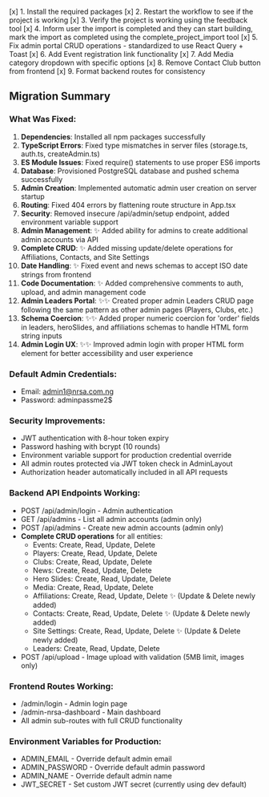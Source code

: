 [x] 1. Install the required packages
[x] 2. Restart the workflow to see if the project is working
[x] 3. Verify the project is working using the feedback tool
[x] 4. Inform user the import is completed and they can start building, mark the import as completed using the complete_project_import tool
[x] 5. Fix admin portal CRUD operations - standardized to use React Query + Toast
[x] 6. Add Event registration link functionality
[x] 7. Add Media category dropdown with specific options
[x] 8. Remove Contact Club button from frontend
[x] 9. Format backend routes for consistency

## Migration Summary

### What Was Fixed:
1. **Dependencies**: Installed all npm packages successfully
2. **TypeScript Errors**: Fixed type mismatches in server files (storage.ts, auth.ts, createAdmin.ts)
3. **ES Module Issues**: Fixed require() statements to use proper ES6 imports
4. **Database**: Provisioned PostgreSQL database and pushed schema successfully
5. **Admin Creation**: Implemented automatic admin user creation on server startup
6. **Routing**: Fixed 404 errors by flattening route structure in App.tsx
7. **Security**: Removed insecure /api/admin/setup endpoint, added environment variable support
8. **Admin Management**: ✨ Added ability for admins to create additional admin accounts via API
9. **Complete CRUD**: ✨ Added missing update/delete operations for Affiliations, Contacts, and Site Settings
10. **Date Handling**: ✨ Fixed event and news schemas to accept ISO date strings from frontend
11. **Code Documentation**: ✨ Added comprehensive comments to auth, upload, and admin management code
12. **Admin Leaders Portal**: ✨✨ Created proper admin Leaders CRUD page following the same pattern as other admin pages (Players, Clubs, etc.)
13. **Schema Coercion**: ✨✨ Added proper numeric coercion for 'order' fields in leaders, heroSlides, and affiliations schemas to handle HTML form string inputs
14. **Admin Login UX**: ✨✨ Improved admin login with proper HTML form element for better accessibility and user experience

### Default Admin Credentials:
- Email: admin1@nrsa.com.ng
- Password: adminpassme2$

### Security Improvements:
- JWT authentication with 8-hour token expiry
- Password hashing with bcrypt (10 rounds)
- Environment variable support for production credential override
- All admin routes protected via JWT token check in AdminLayout
- Authorization header automatically included in all API requests

### Backend API Endpoints Working:
- POST /api/admin/login - Admin authentication
- GET /api/admins - List all admin accounts (admin only)
- POST /api/admins - Create new admin accounts (admin only)
- **Complete CRUD operations** for all entities:
  - Events: Create, Read, Update, Delete
  - Players: Create, Read, Update, Delete
  - Clubs: Create, Read, Update, Delete
  - News: Create, Read, Update, Delete
  - Hero Slides: Create, Read, Update, Delete
  - Media: Create, Read, Update, Delete
  - Affiliations: Create, Read, Update, Delete ✨ (Update & Delete newly added)
  - Contacts: Create, Read, Update, Delete ✨ (Update & Delete newly added)
  - Site Settings: Create, Read, Update, Delete ✨ (Update & Delete newly added)
  - Leaders: Create, Read, Update, Delete
- POST /api/upload - Image upload with validation (5MB limit, images only)

### Frontend Routes Working:
- /admin/login - Admin login page
- /admin-nrsa-dashboard - Main dashboard
- All admin sub-routes with full CRUD functionality

### Environment Variables for Production:
- ADMIN_EMAIL - Override default admin email
- ADMIN_PASSWORD - Override default admin password  
- ADMIN_NAME - Override default admin name
- JWT_SECRET - Set custom JWT secret (currently using dev default)